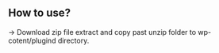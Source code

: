 ## How to use?
-> Download zip file extract and copy past unzip folder to wp-cotent/plugind directory.
